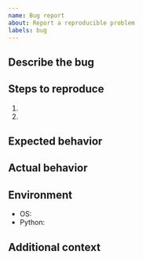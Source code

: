 ```yaml
---
name: Bug report
about: Report a reproducible problem
labels: bug
---
```


## Describe the bug

## Steps to reproduce
1.
2.

## Expected behavior

## Actual behavior

## Environment
- OS:
- Python:

## Additional context

